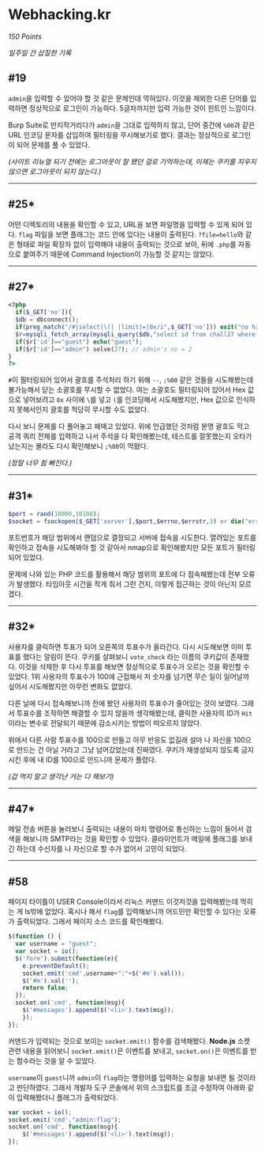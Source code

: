 # Webhacking.kr
*150 Points*

*일주일 간 삽질한 기록*

## #19
`admin`을 입력할 수 있어야 할 것 같은 문제인데 막혀있다. 이것을 제외한 다른 단어를 입력하면 정상적으로 로그인이 가능하다. 5글자까지만 입력 가능한 것이 힌트인 느낌이다.

Burp Suite로 만지작거리다가 `admin`을 그대로 입력하지 않고, 단어 중간에 `%00`과 같은 URL 인코딩 문자를 삽입하여 필터링을 무시해보기로 했다. 결과는 정상적으로 로그인이 되어 문제를 풀 수 있었다.

*(사이트 리뉴얼 되기 전에는 로그아웃이 잘 됐던 걸로 기억하는데, 이제는 쿠키를 지우지 않으면 로그아웃이 되지 않는다.)*

---
## #25*
어떤 디렉토리의 내용을 확인할 수 있고, URL을 보면 파일명을 입력할 수 있게 되어 있다. `flag` 파일을 보면 플래그는 코드 안에 있다는 내용이 출력된다. `?file=hello`와 같은 형태로 파일 확장자 없이 입력해야 내용이 출력되는 것으로 보아, 뒤에 `.php`를 자동으로 붙여주기 때문에 Command Injection이 가능할 것 같지는 않았다.

---
## #27*
```php
<?php
  if($_GET['no']){
  $db = dbconnect();
  if(preg_match("/#|select|\(| |limit|=|0x/i",$_GET['no'])) exit("no hack");
  $r=mysqli_fetch_array(mysqli_query($db,"select id from chall27 where id='guest' and no=({$_GET['no']})")) or die("query error");
  if($r['id']=="guest") echo("guest");
  if($r['id']=="admin") solve(27); // admin's no = 2
}
?>
```
`#`이 필터링되어 있어서 괄호를 주석처리 하기 위해 `--`, `;%00` 같은 것들을 시도해봤는데 불가능해서 닫는 소괄호를 무시할 수 없었다. 여는 소괄호도 필터링되어 있어서 Hex 값으로 넣어보려고 `0x` 사이에 `\`를 넣고 `(`를 인코딩해서 시도해봤지만, Hex 값으로 인식하지 못해서인지 괄호를 적당히 무시할 수도 없었다.

다시 보니 문제를 다 풀어놓고 헤매고 있었다. 위에 언급했던 것처럼 분명 괄호도 막고 공격 쿼리 전체를 입력하고 나서 주석을 다 확인해봤는데, 테스트를 잘못했는지 오타가 났는지는 몰라도 다시 확인해보니 `;%00`이 먹혔다.

*(정말 너무 힘 빠진다.)*

---
## #31*
```php
$port = rand(10000,10100);
$socket = fsockopen($_GET['server'],$port,$errno,$errstr,3) or die("error : {$errstr}");
```
포트번호가 해당 범위에서 랜덤으로 결정되고 서버에 접속을 시도한다. 열려있는 포트를 확인하고 접속을 시도해봐야 할 것 같아서 nmap으로 확인해봤지만 모든 포트가 필터링되어 있었다. 

문제에 나와 있는 PHP 코드를 활용해서 해당 범위의 포트에 다 접속해봤는데 전부 오류가 발생했다. 타임아웃 시간을 작게 줘서 그런 건지, 이렇게 접근하는 것이 아닌지 모르겠다.

---
## #32*
사용자를 클릭하면 투표가 되어 오른쪽의 투표수가 올라간다. 다시 시도해보면 이미 투표를 했다는 알림이 뜬다. 쿠키를 살펴보니 `vote_check` 라는 이름의 쿠키값이 존재했다. 이것을 삭제한 후 다시 투표를 해보면 정상적으로 투표수가 오르는 것을 확인할 수 있었다. 1위 사용자의 투표수가 100에 근접해서 저 숫자를 넘기면 무슨 일이 일어날까 싶어서 시도해봤지만 아무런 변화도 없었다.

다른 날에 다시 접속해보니까 전에 봤던 사용자의 투표수가 줄어있는 것이 보였다. 그래서 투표수를 조작하면 해결할 수 있지 않을까 생각해봤는데, 클릭한 사용자의 ID가 `Hit`이라는 변수로 전달되기 때문에 감소시키는 방법이 떠오르지 않았다.

위에서 다른 사람 투표수를 100으로 만들고 아무 반응도 없길래 설마 나 자신을 100으로 만드는 건 아닐 거라고 그냥 넘어갔었는데 진짜였다. 쿠키가 재생성되지 않도록 금지시킨 후에 내 ID를 100으로 만드니까 문제가 풀렸다.

*(겁 먹지 말고 생각난 거는 다 해보기)*

---
## #47*
메일 전송 버튼을 눌러보니 출력되는 내용이 마치 명령어로 통신하는 느낌이 들어서 검색을 해보니까 SMTP라는 것을 확인할 수 있었다. 클라이언트가 메일에 플래그를 보내긴 하는데 수신자를 나 자신으로 할 수가 없어서 고민이 되었다.

---
## #58
페이지 타이틀이 USER Console이라서 리눅스 커맨드 이것저것을 입력해봤는데 먹히는 게 ls밖에 없었다. 혹시나 해서 `flag`를 입력해보니까 어드민만 확인할 수 있다는 오류가 출력되었다. 그래서 페이지 소스 코드를 확인해봤다.

```js
$(function () {
  var username = "guest";
  var socket = io();
  $('form').submit(function(e){
    e.preventDefault();
    socket.emit('cmd',username+":"+$('#m').val());
    $('#m').val('');
    return false;
  });
  socket.on('cmd', function(msg){
    $('#messages').append($('<li>').text(msg));
    });
});
```
커맨드가 입력되는 것으로 보이는 `socket.emit()` 함수를 검색해봤다. **Node.js** 소켓 관련 내용을 읽어보니 `socket.emit()`은 이벤트를 보내고, `socket.on()`은 이벤트를 받는 함수라는 것을 알 수 있었다.

`username`이 `guest`니까 `admin`이 `flag`라는 명령어를 입력하는 요청을 보내면 될 것이라고 판단하였다. 그래서 개발자 도구 콘솔에서 위의 스크립트를 조금 수정하여 아래와 같이 입력해봤더니 플래그가 출력되었다.

```js
var socket = io();
socket.emit('cmd',"admin:flag");
socket.on('cmd', function(msg){
	$('#messages').append($('<li>').text(msg));
});
```